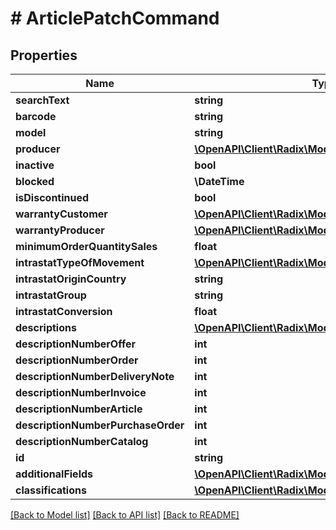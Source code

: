 # # ArticlePatchCommand

## Properties

Name | Type | Description | Notes
------------ | ------------- | ------------- | -------------
**searchText** | **string** |  | [optional]
**barcode** | **string** |  | [optional]
**model** | **string** |  | [optional]
**producer** | [**\OpenAPI\Client\Radix\Model\IdCode**](IdCode.md) |  | [optional]
**inactive** | **bool** |  | [optional]
**blocked** | **\DateTime** |  | [optional]
**isDiscontinued** | **bool** |  | [optional]
**warrantyCustomer** | [**\OpenAPI\Client\Radix\Model\IdCode**](IdCode.md) |  | [optional]
**warrantyProducer** | [**\OpenAPI\Client\Radix\Model\IdCode**](IdCode.md) |  | [optional]
**minimumOrderQuantitySales** | **float** |  | [optional]
**intrastatTypeOfMovement** | [**\OpenAPI\Client\Radix\Model\IntrastatMovingtype**](IntrastatMovingtype.md) |  | [optional]
**intrastatOriginCountry** | **string** |  | [optional]
**intrastatGroup** | **string** |  | [optional]
**intrastatConversion** | **float** |  | [optional]
**descriptions** | [**\OpenAPI\Client\Radix\Model\Description[]**](Description.md) |  | [optional]
**descriptionNumberOffer** | **int** |  | [optional]
**descriptionNumberOrder** | **int** |  | [optional]
**descriptionNumberDeliveryNote** | **int** |  | [optional]
**descriptionNumberInvoice** | **int** |  | [optional]
**descriptionNumberArticle** | **int** |  | [optional]
**descriptionNumberPurchaseOrder** | **int** |  | [optional]
**descriptionNumberCatalog** | **int** |  | [optional]
**id** | **string** |  | [optional]
**additionalFields** | [**\OpenAPI\Client\Radix\Model\AdditionalFieldBase[]**](AdditionalFieldBase.md) |  | [optional]
**classifications** | [**\OpenAPI\Client\Radix\Model\ClassificationV1Base[]**](ClassificationV1Base.md) |  | [optional]

[[Back to Model list]](../../README.md#models) [[Back to API list]](../../README.md#endpoints) [[Back to README]](../../README.md)
